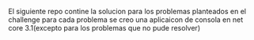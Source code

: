 El siguiente repo contine la solucion para los problemas planteados en el challenge
para cada problema se creo una aplicaicon de consola en net core 3.1(excepto para los problemas que no pude resolver)
